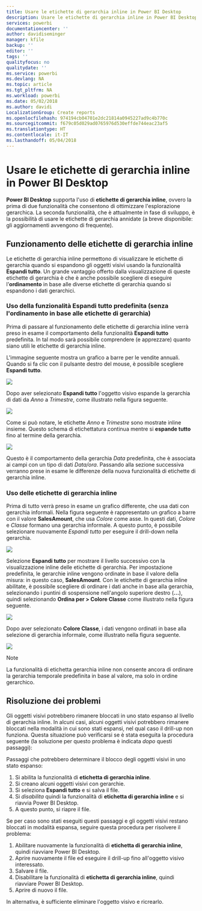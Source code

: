 ```yaml
---
title: Usare le etichette di gerarchia inline in Power BI Desktop
description: Usare le etichette di gerarchia inline in Power BI Desktop
services: powerbi
documentationcenter: ''
author: davidiseminger
manager: kfile
backup: ''
editor: ''
tags: ''
qualityfocus: no
qualitydate: ''
ms.service: powerbi
ms.devlang: NA
ms.topic: article
ms.tgt_pltfrm: NA
ms.workload: powerbi
ms.date: 05/02/2018
ms.author: davidi
LocalizationGroup: Create reports
ms.openlocfilehash: 974194cb04701e2dc21814a0945227ad9c4b770c
ms.sourcegitcommit: f679c05d029ad0765976d530effde744eac23af5
ms.translationtype: HT
ms.contentlocale: it-IT
ms.lasthandoff: 05/04/2018
---
```

# <a name="use-inline-hierarchy-labels-in-power-bi-desktop"></a>Usare le etichette di gerarchia inline in Power BI Desktop
**Power BI Desktop** supporta l'uso di **etichette di gerarchia inline**, ovvero la prima di due funzionalità che consentono di ottimizzare l'esplorazione gerarchica. La seconda funzionalità, che è attualmente in fase di sviluppo, è la possibilità di usare le etichette di gerarchia annidate (a breve disponibile: gli aggiornamenti avvengono di frequente).   

## <a name="how-inline-hierarchy-labels-work"></a>Funzionamento delle etichette di gerarchia inline
Le etichette di gerarchia inline permettono di visualizzare le etichette di gerarchia quando si espandono gli oggetti visivi usando la funzionalità **Espandi tutto**. Un grande vantaggio offerto dalla visualizzazione di queste etichette di gerarchia è che è anche possibile scegliere di eseguire l'**ordinamento** in base alle diverse etichette di gerarchia quando si espandono i dati gerarchici.

### <a name="using-the-built-in-expand-all-feature-without-sorting-by-hierarchy-labels"></a>Uso della funzionalità Espandi tutto predefinita (senza l'ordinamento in base alle etichette di gerarchia)
Prima di passare al funzionamento delle etichette di gerarchia inline verrà preso in esame il comportamento della funzionalità **Espandi tutto** predefinita. In tal modo sarà possibile comprendere (e apprezzare) quanto siano utili le etichette di gerarchia inline.

L'immagine seguente mostra un grafico a barre per le vendite annuali. Quando si fa clic con il pulsante destro del mouse, è possibile scegliere **Espandi tutto**.

![](media/desktop-inline-hierarchy-labels/inlinehierarchy_4.png)

Dopo aver selezionato **Espandi tutto** l'oggetto visivo espande la gerarchia di dati da *Anno* a *Trimestre*, come illustrato nella figura seguente.

![](media/desktop-inline-hierarchy-labels/inlinehierarchy_5.png)

Come si può notare, le etichette *Anno* e *Trimestre* sono mostrate inline insieme. Questo schema di etichettatura continua mentre si **espande tutto** fino al termine della gerarchia.

![](media/desktop-inline-hierarchy-labels/inlinehierarchy_6.png)

Questo è il comportamento della gerarchia *Data* predefinita, che è associata ai campi con un tipo di dati *Data/ora*. Passando alla sezione successiva verranno prese in esame le differenze della nuova funzionalità di etichette di gerarchia inline.

### <a name="using-inline-hierarchy-labels"></a>Uso delle etichette di gerarchia inline
Prima di tutto verrà preso in esame un grafico differente, che usa dati con gerarchia informali. Nella figura seguente è rappresentato un grafico a barre con il valore **SalesAmount**, che usa *Colore* come asse. In questi dati, *Colore* e *Classe* formano una gerarchia informale. A questo punto, è possibile selezionare nuovamente *Espandi tutto* per eseguire il drill-down nella gerarchia.

![](media/desktop-inline-hierarchy-labels/inlinehierarchy_7.png)

Selezione **Espandi tutto** per mostrare il livello successivo con la visualizzazione inline delle etichette di gerarchia. Per impostazione predefinita, le gerarchie inline vengono ordinate in base il valore della misura: in questo caso, **SalesAmount**. Con le etichette di gerarchia inline abilitate, è possibile scegliere di ordinare i dati anche in base alla gerarchia, selezionando i puntini di sospensione nell'angolo superiore destro (**...**), quindi selezionando **Ordina per > Colore Classe** come illustrato nella figura seguente.

![](media/desktop-inline-hierarchy-labels/inlinehierarchy_8.png)

Dopo aver selezionato **Colore Classe**, i dati vengono ordinati in base alla selezione di gerarchia informale, come illustrato nella figura seguente.

![](media/desktop-inline-hierarchy-labels/inlinehierarchy_9.png)

> [!NOTE]
> La funzionalità di etichetta gerarchia inline non consente ancora di ordinare la gerarchia temporale predefinita in base al valore, ma solo in ordine gerarchico.
> 
> 

## <a name="troubleshooting"></a>Risoluzione dei problemi
Gli oggetti visivi potrebbero rimanere bloccati in uno stato espanso al livello di gerarchia inline. In alcuni casi, alcuni oggetti visivi potrebbero rimanere bloccati nella modalità in cui sono stati espansi, nel qual caso il drill-up non funziona. Questa situazione può verificarsi se è stata eseguita la procedura seguente (la soluzione per questo problema è indicata *dopo* questi passaggi):

Passaggi che potrebbero determinare il blocco degli oggetti visivi in uno stato espanso:

1. Si abilita la funzionalità di **etichetta di gerarchia inline**.
2. Si creano alcuni oggetti visivi con gerarchie.
3. Si seleziona **Espandi tutto** e si salva il file.
4. Si *disabilita* quindi la funzionalità di **etichetta di gerarchia inline** e si riavvia Power BI Desktop.
5. A questo punto, si riapre il file.

Se per caso sono stati eseguiti questi passaggi e gli oggetti visivi restano bloccati in modalità espansa, seguire questa procedura per risolvere il problema:

1. Abilitare nuovamente la funzionalità di **etichetta di gerarchia inline**, quindi riavviare Power BI Desktop.
2. Aprire nuovamente il file ed eseguire il drill-up fino all'oggetto visivo interessato.
3. Salvare il file.
4. Disabilitare la funzionalità di **etichetta di gerarchia inline**, quindi riavviare Power BI Desktop.
5. Aprire di nuovo il file.

In alternativa, è sufficiente eliminare l'oggetto visivo e ricrearlo.

